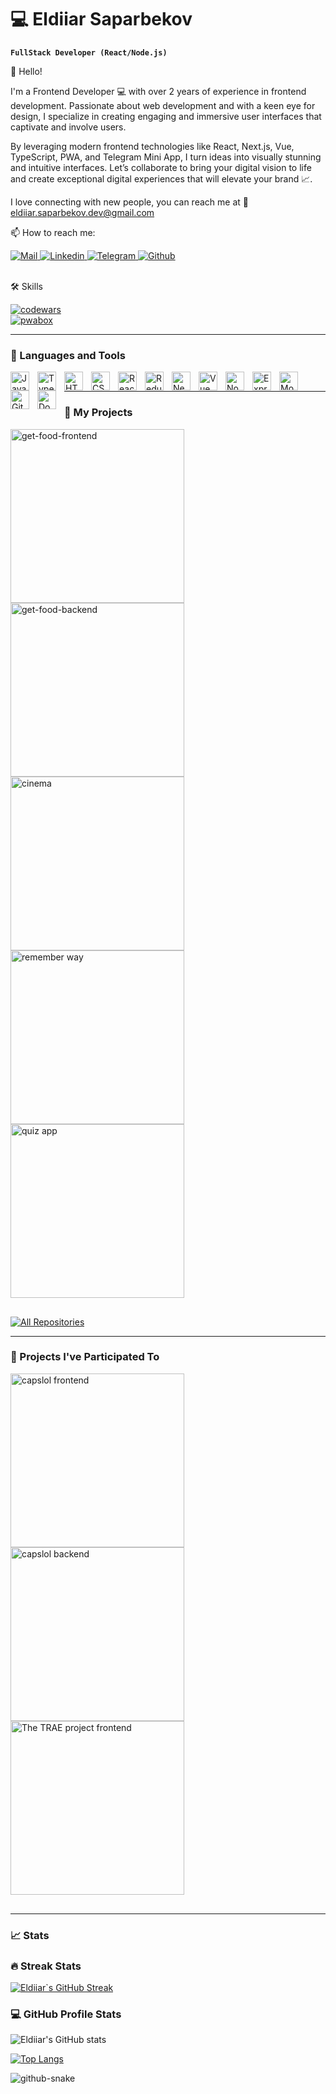 # 💻 Eldiiar Saparbekov

**`FullStack Developer (React/Node.js)`**

👋 Hello!

I'm a Frontend Developer 💻 with over 2 years of experience in frontend development. Passionate about web development and with a keen eye for design, I specialize in creating engaging and immersive user interfaces that captivate and involve users.

By leveraging modern frontend technologies like React, Next.js, Vue, TypeScript, PWA, and Telegram Mini App, I turn ideas into visually stunning and intuitive interfaces. Let’s collaborate to bring your digital vision to life and create exceptional digital experiences that will elevate your brand 📈.

I love connecting with new people, you can reach me at 📨 eldiiar.saparbekov.dev@gmail.com

📫 How to reach me:

<div>
  <a href='mailto:eldiiar.saparbekov.dev@gmail.com?subject = Vacancy = Hi' target='_blank'>
    <img alt='Mail' src='https://img.shields.io/badge/Gmail-D14836?style=for-the-badge&logo=gmail&logoColor=white'/>
  </a>
  <a href='https://www.linkedin.com/in/eldiiar-saparbekov/' target='_blank'>
    <img alt='Linkedin' src='https://img.shields.io/badge/linkedin-%230077B5.svg?style=for-the-badge&logo=linkedin&logoColor=white'/>
  </a>
  <a href='https://t.me/Eldiiar_Saparbekov' target='_blank'>
  <img alt='Telegram' src='https://img.shields.io/badge/Telegram-2CA5E0?style=for-the-badge&logo=telegram&logoColor=white'/>
  </a>
  <a href='https://github.com/eld11ar' target='_blank'>
    <img alt='Github' src='https://img.shields.io/badge/github-%23121011.svg?style=for-the-badge&logo=github&logoColor=white'/>
  </a>
</div>
&nbsp;

🛠️ Skills

<div style="display:flex;flex-direction:column;">
  <a href='https://www.codewars.com/users/Eldiiar%20' target='_blank'>
    <img alt='codewars' src='https://www.codewars.com/users/Eldiiar%20/badges/large'/>
  </a>
   <a href='https://www.npmjs.com/package/pwabox' target='_blank'>
    <img alt='pwabox' src='https://img.shields.io/npm/dw/pwabox'/>
  </a>
</div>

---

### 🧰 Languages and Tools

<div>
  <img align="left" alt="JavaScript" width="30px" style="padding-right:10px;" src="https://cdn.jsdelivr.net/gh/devicons/devicon/icons/javascript/javascript-original.svg" />
  <img align="left" alt="TypeScript" width="30px" style="padding-right:10px;" src="https://cdn.jsdelivr.net/gh/devicons/devicon/icons/typescript/typescript-plain.svg" />
  <img align="left" alt="HTML" width="30px" style="padding-right:10px;" src="https://cdn.jsdelivr.net/gh/devicons/devicon/icons/html5/html5-plain.svg" />
  <img align="left" alt="CSS" width="30px" style="padding-right:10px;" src="https://cdn.jsdelivr.net/gh/devicons/devicon/icons/css3/css3-plain.svg" />
  <img align="left" alt="React" width="30px" style="padding-right:10px;" src="https://cdn.jsdelivr.net/gh/devicons/devicon/icons/react/react-original.svg" />
  <img align="left" alt="Redux" width="30px" style="padding-right:10px;" src="https://cdn.jsdelivr.net/gh/devicons/devicon/icons/redux/redux-original.svg" />
  <img align="left" alt="Next" width="30px" style="padding-right:10px;"  src="https://cdn.jsdelivr.net/gh/devicons/devicon/icons/nextjs/nextjs-line.svg" />
  <img align="left" alt="Vue" width="30px" style="padding-right:10px;" src="https://cdn.jsdelivr.net/gh/devicons/devicon/icons/vuejs/vuejs-original.svg" />
  <img align="left" alt="NodeJS" width="30px" style="padding-right:10px;" src="https://cdn.jsdelivr.net/gh/devicons/devicon/icons/nodejs/nodejs-original.svg" />
  <img align="left" alt="Express" width="30px" style="padding-right:10px;" src="https://cdn.jsdelivr.net/gh/devicons/devicon/icons/express/express-original.svg" />  
  <img  align="left" alt="Mongo" width="30px" style="padding-right:10px;" src="https://cdn.jsdelivr.net/gh/devicons/devicon/icons/mongodb/mongodb-original-wordmark.svg" />
  <img align="left" alt="Git" width="30px" style="padding-right:10px;" src="https://cdn.jsdelivr.net/gh/devicons/devicon/icons/git/git-original.svg" />
  <img align="left" alt="Docker" width="30px" style="padding-right:10px;" src="https://cdn.jsdelivr.net/gh/devicons/devicon/icons/docker/docker-plain.svg" />
&nbsp;
</div>

---

### 📂 My Projects

<p align="left" style="margin-bottom:30px;">
    <a href="https://github.com/eld11ar/get-food-frontend">
       <img width="278" src="https://denvercoder1-github-readme-stats.vercel.app/api/pin/?username=eld11ar&repo=get-food-frontend&theme=react&bg_color=1A1B27&title_color=70A4FC&hide_border=true&icon_color=38BDAE&show_icons=true&show_description=true" alt="get-food-frontend">
    </a>
    <a href="https://github.com/eld11ar/get-food-backend">
       <img width="278" src="https://denvercoder1-github-readme-stats.vercel.app/api/pin/?username=eld11ar&repo=get-food-backend&theme=react&bg_color=1A1B27&title_color=70A4FC&hide_border=true&icon_color=38BDAE&show_icons=true&show_description=true" alt="get-food-backend">
    </a>
    <a href="https://github.com/eld11ar/cinema">
      <img width="278" src="https://denvercoder1-github-readme-stats.vercel.app/api/pin/?username=eld11ar&repo=cinema&theme=react&bg_color=1A1B27&title_color=70A4FC&hide_border=true&icon_color=38BDAE&show_icons=true&show_description=true" alt="cinema">
    </a>
    <a href="https://github.com/eld11ar/remember-way">
      <img width="278" src="https://denvercoder1-github-readme-stats.vercel.app/api/pin/?username=eld11ar&repo=remember-way&theme=react&bg_color=1A1B27&title_color=70A4FC&hide_border=true&icon_color=38BDAE&show_icons=false&show_description=true" alt="remember way"/>
    </a>
    <a href="https://github.com/eld11ar/quiz-app">
      <img width="278" src="https://denvercoder1-github-readme-stats.vercel.app/api/pin/?username=eld11ar&repo=quiz-app&theme=react&bg_color=1A1B27&title_color=70A4FC&hide_border=true&icon_color=38BDAE&show_icons=false&show_description=true" alt="quiz app"/>
    </a><br />
  </p>
  
  <a href="https://github.com/eld11ar?tab=repositories">
      <img alt="All Repositories" title="All Repositories" src="https://custom-icon-badges.demolab.com/badge/-Click%20Here%20For%20All%20My%20Repos-1F222E?style=for-the-badge&logoColor=white&logo=repo" />
  </a>

---

### 📁 Projects I've Participated To

<p align="left" style="margin-bottom:30px;">
    <a href="https://github.com/lyudad/capslol_frontend">
       <img width="278" src="https://denvercoder1-github-readme-stats.vercel.app/api/pin/?username=lyudad&repo=capslol_frontend&theme=react&bg_color=1A1B27&title_color=70A4FC&hide_border=true&icon_color=38BDAE&show_icons=true&show_description=true" alt="capslol frontend">
    </a>
    <a href="https://github.com/lyudad/capslol_backend">
      <img width="278" src="https://denvercoder1-github-readme-stats.vercel.app/api/pin/?username=lyudad&repo=capslol_backend&theme=react&bg_color=1A1B27&title_color=70A4FC&hide_border=true&icon_color=38BDAE&show_icons=true&show_description=true" alt="capslol backend">
    </a>
    <a href="https://github.com/The-TRAE-project/Trae_front">
      <img width="278" src="https://denvercoder1-github-readme-stats.vercel.app/api/pin/?username=The-TRAE-project&repo=Trae_front&theme=react&bg_color=1A1B27&title_color=70A4FC&hide_border=true&icon_color=38BDAE&show_icons=false&show_description=true" alt="The TRAE project frontend">
    </a>
</p>

---

### 📈 Stats

<h3>🔥 Streak Stats</h3>

[![Eldiiar`s GitHub Streak](https://streak-stats.demolab.com?user=eld11ar&theme=tokyonight&hide_border=true)](https://git.io/streak-stats)

<h3>💻 GitHub Profile Stats</h3>

![Eldiiar's GitHub stats](https://github-readme-stats.vercel.app/api?username=eld11ar&show_icons=true&theme=tokyonight&hide_border=true)

[![Top Langs](https://github-readme-stats.vercel.app/api/top-langs/?username=eld11ar&layout=compact&theme=tokyonight&hide_border=true)](https://github.com/sapar6ek0v)


<picture>
  <source media="(prefers-color-scheme: dark)" srcset="https://raw.githubusercontent.com/sapar6ek0v/sapar6ek0v/output/github-snake-dark.svg" />
  <source media="(prefers-color-scheme: light)" srcset="https://raw.githubusercontent.com/sapar6ek0v/sapar6ek0v/output/github-snake.svg" />
  <img alt="github-snake" src="https://raw.githubusercontent.com/sapar6ek0v/sapar6ek0v/output/github-snake.svg" />
</picture>
